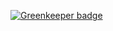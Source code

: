 


[![Greenkeeper badge](https://badges.greenkeeper.io/hasantayyar/nope.svg)](https://greenkeeper.io/)